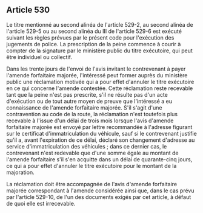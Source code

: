 Article 530
----
Le titre mentionné au second alinéa de l'article 529-2, au second alinéa de
l'article 529-5 ou au second alinéa du III de l'article 529-6 est exécuté
suivant les règles prévues par le présent code pour l'exécution des jugements de
police. La prescription de la peine commence à courir à compter de la signature
par le ministère public du titre exécutoire, qui peut être individuel ou
collectif.

Dans les trente jours de l'envoi de l'avis invitant le contrevenant à payer
l'amende forfaitaire majorée, l'intéressé peut former auprès du ministère public
une réclamation motivée qui a pour effet d'annuler le titre exécutoire en ce qui
concerne l'amende contestée. Cette réclamation reste recevable tant que la peine
n'est pas prescrite, s'il ne résulte pas d'un acte d'exécution ou de tout autre
moyen de preuve que l'intéressé a eu connaissance de l'amende forfaitaire
majorée. S'il s'agit d'une contravention au code de la route, la réclamation
n'est toutefois plus recevable à l'issue d'un délai de trois mois lorsque l'avis
d'amende forfaitaire majorée est envoyé par lettre recommandée à l'adresse
figurant sur le certificat d'immatriculation du véhicule, sauf si le
contrevenant justifie qu'il a, avant l'expiration de ce délai, déclaré son
changement d'adresse au service d'immatriculation des véhicules ; dans ce
dernier cas, le contrevenant n'est redevable que d'une somme égale au montant de
l'amende forfaitaire s'il s'en acquitte dans un délai de quarante-cinq jours, ce
qui a pour effet d'annuler le titre exécutoire pour le montant de la majoration.

La réclamation doit être accompagnée de l'avis d'amende forfaitaire majorée
correspondant à l'amende considérée ainsi que, dans le cas prévu par l'article
529-10, de l'un des documents exigés par cet article, à défaut de quoi elle est
irrecevable.
